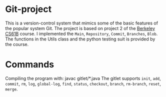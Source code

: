 # Git-project
 This is a version-control system that mimics some of the basic features of the popular system Git. The project is based on project 2 of the [Berkeley CS61B](https://sp21.datastructur.es/materials/proj/proj2/proj2) course. I implemented the `Main`, `Repository`, `Commit`, `Branches`, `Blob`. The functions in the Utils class and the python testing suit is provided by the course.
# Commands
Compiling the program with: 
    javac gitlet/*.java
The gitlet supports `init`, `add`, `commit`, `rm`, `log`, `global-log`, `find`, `status`, `checkout`, `branch`, `rm-branch`, `reset`, `merge`.
    

